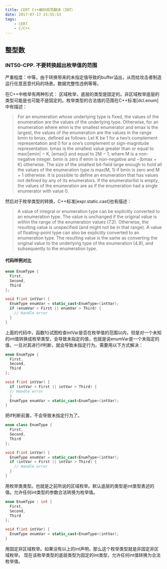 ```yaml
---
title: CERT C++编码规范翻译（INT）
date: 2017-07-17 15:55:53
tags:
    - CERT
    - C/C++
---
```


## 整型数

### INT50-CPP. 不要转换超出枚举值的范围

严重程度：中等。由于转换带来的未指定值导致的buffer溢出，从而给攻击者制造运行任意恶意代码的场景。数据完整性违例等等。

在C++中枚举有两种形式： 区域枚举，底层的类型是固定的。非区域枚举底层的类型可能是也可能不是固定的。枚举类型的合法值的范围在C++标准[dcl.enum]中有描述：

> For an enumeration whose underlying type is fixed, the values of the enumeration are the values of the underlying type. Otherwise, for an enumeration where emin is the smallest enumerator and emax is the largest, the values of the enumeration are the values in the range bmin to bmax, defined as follows: Let K be 1 for a two’s complement representation and 0 for a one’s complement or sign-magnitude representation. bmax is the smallest value greater than or equal to max(|emin| − K, |emax|) and equal to 2M − 1, where M is a non-negative integer. bmin is zero if emin is non-negative and −(bmax + K) otherwise. The size of the smallest bit-field large enough to hold all the values of the enumeration type is max(M, 1) if bmin is zero and M + 1 otherwise. It is possible to define an enumeration that has values not defined by any of its enumerators. If the enumeratorlist is empty, the values of the enumeration are as if the enumeration had a single enumerator with value 0.

然后对于枚举类型的转换，C++标准[expr.static.cast]也有描述：

> A value of integral or enumeration type can be explicitly converted to an enumeration type. The value is unchanged if the original value is within the range of the enumeration values (7.2). Otherwise, the resulting value is unspecified (and might not be in that range). A value of floating-point type can also be explicitly converted to an enumeration type. The resulting value is the same as converting the original value to the underlying type of the enumeration (4.9), and subsequently to the enumeration type.

#### 代码样例对比

``` cpp
enum EnumType {
  First,
  Second,
  Third
};

void f(int intVar) {
  EnumType enumVar = static_cast<EnumType>(intVar);
  if (enumVar < First || enumVar > Third) {
    // Handle error
  }
}
```

上面的代码中，函数f()试图检查intVar是否在枚举值的范围以内，但是对一个未知的int值转换成枚举类型，会导致未指定的值，也就是说enumVar是一个未指定的值，一旦对其进行if判断，就会导致未指定行为。需要用以下方式解决：

``` cpp
enum EnumType {
  First,
  Second,
  Third
};

void f(int intVar) {
  if (intVar < First || intVar > Third) {
  // Handle error
  }
  EnumType enumVar = static_cast<EnumType>(intVar);
}
```

把if判断前置，不会导致未指定行为了。

``` cpp
enum class EnumType {
  First,
  Second,
  Third
};

void f(int intVar) {
  EnumType enumVar = static_cast<EnumType>(intVar);
  if (intVar < First || intVar > Third) {
    // Handle error
  }
}
```
用枚举类类型。也就是之前所说的区域枚举。默认底层的类型是int类型表述的值。允许任何int类型的参数合法转换为枚举值。

``` cpp
enum EnumType : int {
  First,
  Second,
  Third
};

void f(int intVar) {
  EnumType enumVar = static_cast<EnumType>(intVar);
}
```

用固定非区域枚举。如果没有以上的int声明，那么这个枚举类型就是非固定非区域枚举。 现在该枚举类型的底层类型为固定的int类型，允许任何int值转换为合法枚举值。